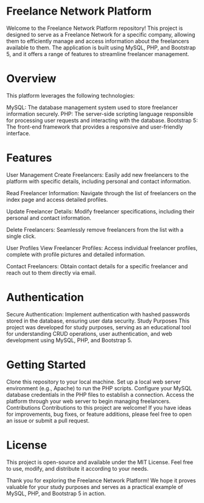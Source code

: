 # Freelance Network Platform

Welcome to the Freelance Network Platform repository! This project is designed to serve as a Freelance Network for a specific company, allowing them to efficiently manage and access information about the freelancers available to them. The application is built using MySQL, PHP, and Bootstrap 5, and it offers a range of features to streamline freelancer management.

# Overview
This platform leverages the following technologies:

MySQL: The database management system used to store freelancer information securely.
PHP: The server-side scripting language responsible for processing user requests and interacting with the database.
Bootstrap 5: The front-end framework that provides a responsive and user-friendly interface.

# Features
User Management
Create Freelancers: Easily add new freelancers to the platform with specific details, including personal and contact information.

Read Freelancer Information: Navigate through the list of freelancers on the index page and access detailed profiles.

Update Freelancer Details: Modify freelancer specifications, including their personal and contact information.

Delete Freelancers: Seamlessly remove freelancers from the list with a single click.

User Profiles
View Freelancer Profiles: Access individual freelancer profiles, complete with profile pictures and detailed information.

Contact Freelancers: Obtain contact details for a specific freelancer and reach out to them directly via email.

# Authentication
Secure Authentication: Implement authentication with hashed passwords stored in the database, ensuring user data security.
Study Purposes
This project was developed for study purposes, serving as an educational tool for understanding CRUD operations, user authentication, and web development using MySQL, PHP, and Bootstrap 5.

# Getting Started
Clone this repository to your local machine.
Set up a local web server environment (e.g., Apache) to run the PHP scripts.
Configure your MySQL database credentials in the PHP files to establish a connection.
Access the platform through your web server to begin managing freelancers.
Contributions
Contributions to this project are welcome! If you have ideas for improvements, bug fixes, or feature additions, please feel free to open an issue or submit a pull request.

# License
This project is open-source and available under the MIT License. Feel free to use, modify, and distribute it according to your needs.

Thank you for exploring the Freelance Network Platform! We hope it proves valuable for your study purposes and serves as a practical example of MySQL, PHP, and Bootstrap 5 in action.
